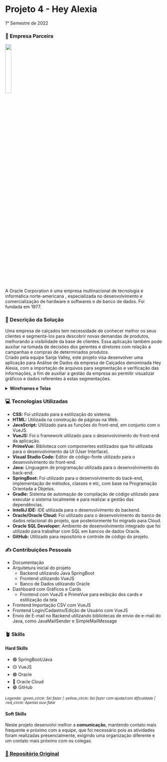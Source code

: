 # Projeto 4 - Hey Alexia
1° Semestre de 2022 <br/>

### :office: Empresa Parceira
<img src="https://user-images.githubusercontent.com/49652498/204661338-8d561001-fda9-45a9-9671-5cc57bb449ca.png" width='20%'/><br/>
A Oracle Corporation é uma empresa multinacional de tecnologia e informática norte-americana , especializada no desenvolvimento e comercialização de hardware e softwares e de banco de dados. Foi fundada em 1977.

### :dart:	Descrição da Solução
Uma empresa de calçados tem necessidade de conhecer melhor os seus clientes e segmentá-los para descobrir novas demandas de produtos, melhorando a visibilidade da base de clientes. Essa aplicação também pode auxiliar na tomada de decisões dos gerentes e diretores com relação a campanhas e compras de determinados produtos. <br/>
Criado pela equipe Sanja Valley, este projeto visa desenvolver uma aplicação para Análise de Dados da empresa de Calçados denominada Hey Alexia, com a importação de arquivos para segmentação e verificação das informações, a fim de auxiliar a gestão da empresa ao permitir visualizar gráficos e dados referentes à estas segmentações.

<details>
  <summary><b> Wireframes e Telas </b></summary>
  - Login<br/>
  <img src="https://user-images.githubusercontent.com/49652498/202545669-27d29d01-dd7f-455a-bfc5-a427843a9c66.png"><br/>
  - Dashboard<br/>
   <img src="https://user-images.githubusercontent.com/49652498/202545669-27d29d01-dd7f-455a-bfc5-a427843a9c66.png"><br/>
  - Upload<br/>
  <img src="https://user-images.githubusercontent.com/49652498/202545818-cba9a70e-49e6-4606-87a0-ea580833b87f.png"><br/>
  - Perfil<br/>
  <img src="https://user-images.githubusercontent.com/49652498/202545877-f02bbc07-d38f-4155-bcc1-ff03fa7cc8da.png"><br/>
  - Tela Dashboard<br/>
  <img src="https://user-images.githubusercontent.com/49652498/202545983-91d5a8c0-de40-4c29-9b3e-d8bb190be5bd.png"><br/>
  <img src="https://user-images.githubusercontent.com/49652498/202546052-fd41791f-9150-4e55-9011-feb270f80d1e.png"><br/>
</details>

### :computer:	Tecnologias Utilizadas
- **CSS:** Foi utilizado para a estilização do sistema.
- **HTML:** Utilizada na construção de páginas na Web.
- **JavaScript:** Utilizado para as funções do front-end, em conjunto com o VueJS.
- **VueJS:** Foi o framework utilizado para o desenvolvimento do front-end da aplicação.
- **PrimeVue:** Biblioteca com componentes estilizados que foi utilizada para o desenvolvimento da UI (User Interface).
- **Visual Studio Code:** Editor de código-fonte utilizado para o desenvolvimento do front-end.
- **Java:** Linguagem de programação utilizada para o desenvolvimento do back-end.
- **SpringBoot:** Foi utilizado para o desenvolvimento do back-end, implementação de métodos, classes e etc, com base na Programação Orientada a Objetos.
- **Gradle:** Sistema de automação de compilação de código utilizado para executar o sistema localmente e para realizar a gestão das dependências.
- **IntelliJ IDE:** IDE utilizada para o desenvolvimento do backend.
- **Oracle/Oracle Cloud:** Foi utilizado para o desenvolvimento do banco de dados relacional do projeto, que posteriormente foi migrado para Cloud.
- **Oracle SQL Developer:** Ambiente de desenvolvimento integrado que foi utilizado para trabalhar com SQL em bancos de dados Oracle.
- **GitHub:** Utilizado para repositório e controle de código do projeto.

### :writing_hand: Contribuições Pessoais
- Documentação
- Arquitetura inicial do projeto
  - Backend utilizando Java SpringBoot
  - Frontend utilizando VueJS
  - Banco de Dados utilizando Oracle
- Dashboard com Gráficos e Cards
  - Frontend com VueJS e PrimeVue para exibição dos cards e estilização da tela
- Frontend Importação CSV com VueJS
- Frontend Login/Cadastro/Edição de Usuário com VueJS
- Envio de E-mail no Backend utilizando bibliotecas de envio de e-mail do Java, como JavaMailSender e SimpleMailMessage

### :potted_plant: Skills
#### Hard Skills
- :green_circle: SpringBoot/Java
- :yellow_circle: VueJS
- :green_circle: Oracle 
- :red_circle: Oracle Cloud
- :green_circle: GitHub
<p><sub><i>Legenda: :green_circle:	Sei fazer | :yellow_circle:	Sei fazer com ajuda/com dificuldade | :red_circle: Apenas ouvi falar </i></sub></p>

#### Soft Skills
Neste projeto desenvolvi melhor a **comunicação**, mantendo contato mais frequente e próximo com a equipe, que foi necessário pois as atividades foram realizadas presencialmente, exigindo uma organização diferente e um contato mais próximo com os colegas. 

### <a href="https://github.com/EquipeFatec/api"> :link: Repositório Original </a>
